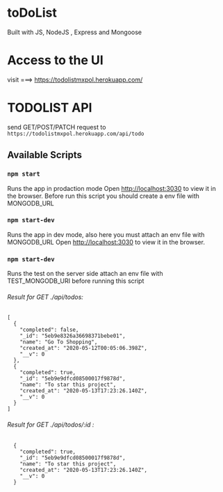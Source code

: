 # toDoList

Built with JS, NodeJS , Express and Mongoose 

# Access to the UI

visit ===> https://todolistmxpol.herokuapp.com/

# TODOLIST API

send GET/POST/PATCH request to `https://todolistmxpol.herokuapp.com/api/todo`

## Available Scripts

### `npm start`

Runs the app in prodaction mode
Open [http://localhost:3030](http://localhost:3030) to view it in the browser.
Before run this script you should create a env file with MONGODB_URL 

### `npm start-dev`

Runs the app in dev mode, also here you must attach an env file with MONGODB_URL 
Open [http://localhost:3030](http://localhost:3030) to view it in the browser.

### `npm start-dev`

Runs the test on the server side
attach an env file with TEST_MONGODB_URI before running this script


###### Result for GET ./api/todos:

```
[
  {
    "completed": false,
    "_id": "5eb9e8326a36698371bebe01",
    "name": "Go To Shopping",
    "created_at": "2020-05-12T00:05:06.398Z",
    "__v": 0
  },
  {
    "completed": true,
    "_id": "5eb9e9dfcd08500017f9878d",
    "name": "To star this project",
    "created_at": "2020-05-13T17:23:26.140Z",
    "__v": 0
  }
]
```

###### Result for GET ./api/todos/:id :

``` 
  {
    "completed": true,
    "_id": "5eb9e9dfcd08500017f9878d",
    "name": "To star this project",
    "created_at": "2020-05-13T17:23:26.140Z",
    "__v": 0
  }
```